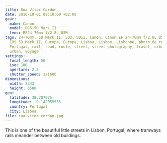```yaml
---
title: Rua Vítor Cordon
date: 2016-10-01 09:10:00 +02:00
gear:
  make: Canon
  model: EOS 5D Mark II
  lens: EF24-70mm f/2.8L USM
tags: 24-70mm, 5D Mark II, 5D2, 5DII, Canon, Canon EF 24-70mm f/2.8L USM, Canon
  EOS 5D Mark II, Europa, Europe, Lisboa, Lisbon, Lisbonne, photo de rue,
  Portugal, rail, road, route, street, street photography, travel, urbain,
  urban, voyage
settings:
  focal_length: 50
  iso: 100
  aperture: 2.8
  shutter_speed: 1/1600
dimensions:
  width: 2333
  height: 3500
geo:
  latitude: 38.707975
  longitude: -9.142055555
  country: Portugal
  city: Lisboa
file: rua-vitor-cordon.jpg
---
```


This is one of the beautiful little streets in Lisbon, Portugal, where tramways rails meander between old buildings.
